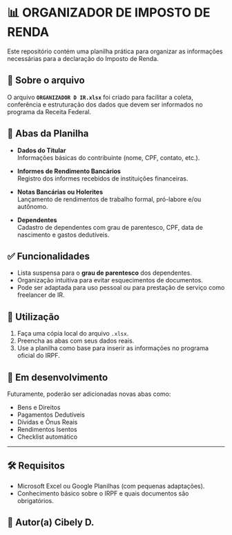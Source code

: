 # 📊 ORGANIZADOR DE IMPOSTO DE RENDA

Este repositório contém uma planilha prática para organizar as informações necessárias para a declaração do Imposto de Renda.

## 📁 Sobre o arquivo

O arquivo **`ORGANIZADOR D IR.xlsx`** foi criado para facilitar a coleta, conferência e estruturação dos dados que devem ser informados no programa da Receita Federal.

## 🧾 Abas da Planilha

- **Dados do Titular**  
  Informações básicas do contribuinte (nome, CPF, contato, etc.).

- **Informes de Rendimento Bancários**  
  Registro dos informes recebidos de instituições financeiras.

- **Notas Bancárias ou Holerites**  
  Lançamento de rendimentos de trabalho formal, pró-labore e/ou autônomo.

- **Dependentes**  
  Cadastro de dependentes com grau de parentesco, CPF, data de nascimento e gastos dedutíveis.

## ✅ Funcionalidades

- Lista suspensa para o **grau de parentesco** dos dependentes.
- Organização intuitiva para evitar esquecimentos de documentos.
- Pode ser adaptada para uso pessoal ou para prestação de serviço como freelancer de IR.

## 📌 Utilização

1. Faça uma cópia local do arquivo `.xlsx`.
2. Preencha as abas com seus dados reais.
3. Use a planilha como base para inserir as informações no programa oficial do IRPF.

## 🚧 Em desenvolvimento

Futuramente, poderão ser adicionadas novas abas como:
- Bens e Direitos
- Pagamentos Dedutíveis
- Dívidas e Ônus Reais
- Rendimentos Isentos
- Checklist automático

---

## 🛠 Requisitos

- Microsoft Excel ou Google Planilhas (com pequenas adaptações).
- Conhecimento básico sobre o IRPF e quais documentos são obrigatórios.

## 🧠 Autor(a) Cibely D.
